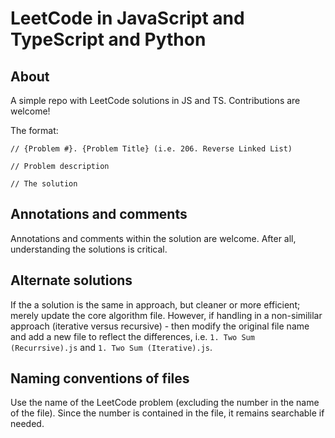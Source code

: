 # LeetCode in JavaScript and TypeScript and Python

## About

A simple repo with LeetCode solutions in JS and TS.
Contributions are welcome!

The format:

```
// {Problem #}. {Problem Title} (i.e. 206. Reverse Linked List)

// Problem description

// The solution
```

## Annotations and comments

Annotations and comments within the solution are welcome.
After all, understanding the solutions is critical.

## Alternate solutions

If the a solution is the same in approach, but cleaner or
more efficient; merely update the core algorithm file.
However, if handling in a non-simililar approach (iterative
versus recursive) - then modify the original file name and
add a new file to reflect the differences, i.e. `1. Two Sum
(Recurrsive).js` and `1. Two Sum (Iterative).js`.

## Naming conventions of files

Use the name of the LeetCode problem (excluding the number
in the name of the file). Since the number is contained in
the file, it remains searchable if needed.
